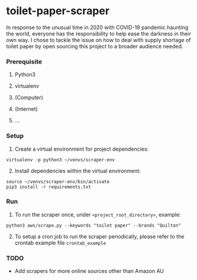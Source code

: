 # toilet-paper-scraper


In response to the unusual time in 2020 with COVID-19 pandemic haunting the world, everyone has the responsibility to help ease the darkness in their own way. I chose to tackle the issue on how to deal with supply shortage of toilet paper by open sourcing this project to a broader audience needed. 


### Prerequisite

1. Python3

2. virtualenv

3. (Computer)

4. (Internet)

5. ...


### Setup 

1. Create a virtual environment for project dependencies:

```
virtualenv -p python3 ~/venvs/scraper-env
```

2. Install dependencies within the virtual environment:

```
source ~/venvs/scraper-env/bin/activate
pip3 install -r requirements.txt
```


### Run

1. To run the scraper once, under `<project_root_directory>`, example:

```
python3 aws/scrape.py --keywords "toilet paper" --brands "Quilton"
```

2. To setup a cron job to run the scraper periodically, please refer to the crontab example file `crontab_example`


### TODO

- Add scrapers for more online sources other than Amazon AU
